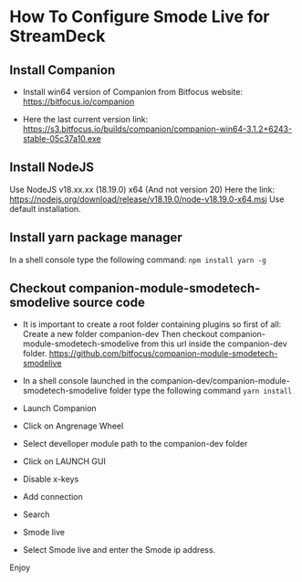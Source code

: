 # How To Configure Smode Live for StreamDeck 

## Install Companion
* Install win64 version of Companion from Bitfocus website:
https://bitfocus.io/companion

 * Here the last current version link:
https://s3.bitfocus.io/builds/companion/companion-win64-3.1.2+6243-stable-05c37a10.exe


## Install NodeJS
Use NodeJS v18.xx.xx (18.19.0) x64 (And not version 20)
Here the link:
https://nodejs.org/download/release/v18.19.0/node-v18.19.0-x64.msi
Use default installation.

## Install yarn package manager
In a shell console type the following command:
`npm install yarn -g`

## Checkout companion-module-smodetech-smodelive source code

* It is important to create a root folder containing plugins so first of all:
Create a new folder companion-dev 
Then checkout companion-module-smodetech-smodelive from this url inside the companion-dev folder.
https://github.com/bitfocus/companion-module-smodetech-smodelive


* In a shell console launched in the companion-dev/companion-module-smodetech-smodelive folder type the following command
`yarn install`

* Launch Companion
* Click on Angrenage Wheel 
* Select develloper module path to the companion-dev folder
* Click on LAUNCH GUI
* Disable x-keys

* Add connection
* Search
* Smode live
* Select Smode live and enter the Smode ip address.

Enjoy
